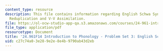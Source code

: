 ```yaml
---
content_type: resource
description: This file contains information regarding English Schwa Syncope / Gbe
  Reduplication and V-V Assimilation.
file: https://ol-ocw-studio-app-qa.s3.amazonaws.com/courses/24-961-introduction-to-phonology-fall-2014/c27c74a03e289e2e8e4b9790ab43d2eb_MIT24_961F14_pset3.pdf
file_type: application/pdf
resourcetype: Document
title: '24.961F14 Introduction to Phonology - Problem Set 3: English Schwa Syncope'
uid: c27c74a0-3e28-9e2e-8e4b-9790ab43d2eb
---
```

